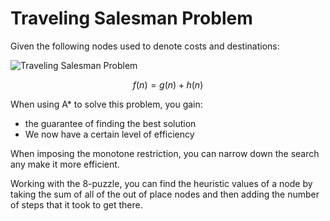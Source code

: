 # Traveling Salesman Problem

Given the following nodes used to denote costs and destinations:

![Traveling Salesman Problem](assets/imgs/graph-travelling-salesman-problem.png)

$$f(n) = g(n) + h(n)$$

When using A\* to solve this problem, you gain:

- the guarantee of finding the best solution
- We now have a certain level of efficiency

When imposing the monotone restriction, you can narrow down the search any make
it more efficient.

Working with the 8-puzzle, you can find the heuristic values of a node by
taking the sum of all of the out of place nodes and then adding the number of
steps that it took to get there.




